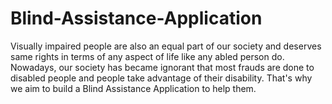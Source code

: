 # Blind-Assistance-Application
Visually impaired people are also an equal part of our society and deserves same rights in terms of any aspect of life like any abled person do. Nowadays, our society has became ignorant that most frauds are done to disabled people and people take advantage of their disability. That's why we aim to build a Blind Assistance Application to help them.
